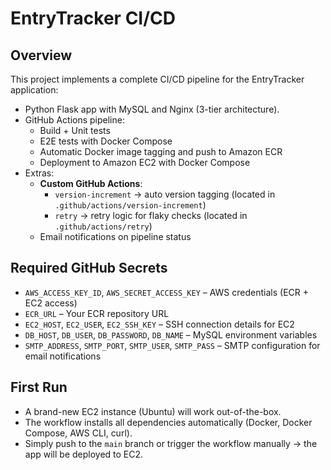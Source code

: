 # EntryTracker CI/CD

## Overview

This project implements a complete CI/CD pipeline for the EntryTracker application:

- Python Flask app with MySQL and Nginx (3-tier architecture).
- GitHub Actions pipeline:
  - Build + Unit tests
  - E2E tests with Docker Compose
  - Automatic Docker image tagging and push to Amazon ECR
  - Deployment to Amazon EC2 with Docker Compose
- Extras:
  - **Custom GitHub Actions**:
    - `version-increment` → auto version tagging (located in `.github/actions/version-increment`)
    - `retry` → retry logic for flaky checks (located in `.github/actions/retry`)
  - Email notifications on pipeline status

## Required GitHub Secrets

- `AWS_ACCESS_KEY_ID`, `AWS_SECRET_ACCESS_KEY` – AWS credentials (ECR + EC2 access)
- `ECR_URL` – Your ECR repository URL
- `EC2_HOST`, `EC2_USER`, `EC2_SSH_KEY` – SSH connection details for EC2
- `DB_HOST`, `DB_USER`, `DB_PASSWORD`, `DB_NAME` – MySQL environment variables
- `SMTP_ADDRESS`, `SMTP_PORT`, `SMTP_USER`, `SMTP_PASS` – SMTP configuration for email notifications

## First Run

- A brand-new EC2 instance (Ubuntu) will work out-of-the-box.
- The workflow installs all dependencies automatically (Docker, Docker Compose, AWS CLI, curl).
- Simply push to the `main` branch or trigger the workflow manually → the app will be deployed to EC2.
